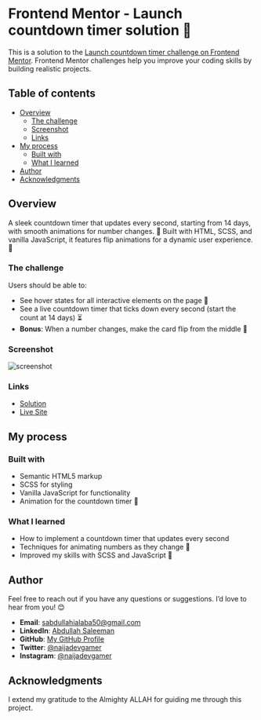 # Frontend Mentor - Launch countdown timer solution 🚀

This is a solution to the [Launch countdown timer challenge on Frontend Mentor](https://www.frontendmentor.io/challenges/launch-countdown-timer-N0XkGfyz-). Frontend Mentor challenges help you improve your coding skills by building realistic projects.

## Table of contents

- [Overview](#overview)
  - [The challenge](#the-challenge)
  - [Screenshot](#screenshot)
  - [Links](#links)
- [My process](#my-process)
  - [Built with](#built-with)
  - [What I learned](#what-i-learned)
- [Author](#author)
- [Acknowledgments](#acknowledgments)

## Overview

A sleek countdown timer that updates every second, starting from 14 days, with smooth animations for number changes. 🎉 Built with HTML, SCSS, and vanilla JavaScript, it features flip animations for a dynamic user experience. 🔄

### The challenge

Users should be able to:

- See hover states for all interactive elements on the page 🌟
- See a live countdown timer that ticks down every second (start the count at 14 days) ⏳
- **Bonus**: When a number changes, make the card flip from the middle 🔄

### Screenshot

![screenshot](./page.png)

### Links

- [Solution](https://github.com/naijadevgamer/launch-countdown-timer)
- [Live Site](https://naijadevgamer.github.io/launch-countdown-timer)

## My process

### Built with

- Semantic HTML5 markup
- SCSS for styling
- Vanilla JavaScript for functionality
- Animation for the countdown timer 🎨

### What I learned

- How to implement a countdown timer that updates every second
- Techniques for animating numbers as they change 🔄
- Improved my skills with SCSS and JavaScript 🎯

## Author

Feel free to reach out if you have any questions or suggestions. I’d love to hear from you! 😊

- **Email**: [sabdullahialaba50@gmail.com](mailto:sabdullahialaba50@gmail.com)
- **LinkedIn**: [Abdullah Saleeman](https://www.linkedin.com/in/abdullah-saleeman-360170243)
- **GitHub**: [My GitHub Profile](https://github.com/naijadevgamer)
- **Twitter**: [@naijadevgamer](https://www.twitter.com/naijadevgamer)
- **Instagram**: [@naijadevgamer](https://www.instagram.com/naijadevgamer)

## Acknowledgments

I extend my gratitude to the Almighty ALLAH for guiding me through this project.
